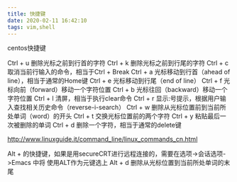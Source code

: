 ```yaml
---
title: 快捷键
date: 2020-02-11 16:42:10
tags: vim,shell
---
```


centos快捷键

Ctrl + u 删除光标之前到行首的字符
Ctrl + k 删除光标之前到行尾的字符
Ctrl + c 取消当前行输入的命令，相当于Ctrl + Break
Ctrl + a 光标移动到行首（ahead of line），相当于通常的Home键
Ctrl + e 光标移动到行尾（end of line）
Ctrl + f 光标向前（forward）移动一个字符位置
Ctrl + b 光标往回（backward）移动一个字符位置
Ctrl + l 清屏，相当于执行clear命令
Ctrl + r 显示:号提示，根据用户输入查找相关历史命令（reverse-i-search）
Ctrl + w 删除从光标位置前到当前所处单词（word）的开头
Ctrl + t 交换光标位置前的两个字符
Ctrl + y 粘贴最后一次被删除的单词
Ctrl + d 删除一个字符，相当于通常的delete键

http://www.linuxguide.it/command_line/linux_commands_cn.html

Alt + 的快捷键，如果是用secureCRT进行远程连接的，需要在选项->会话选项->Emacs 中将 使用ALT作为元键选上
Alt + d 删除从光标位置到当前所处单词的末尾
